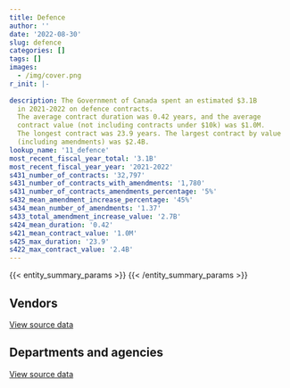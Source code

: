 ```yaml
---
title: Defence
author: ''
date: '2022-08-30'
slug: defence
categories: []
tags: []
images:
  - /img/cover.png
r_init: |-
  
description: The Government of Canada spent an estimated $3.1B
  in 2021-2022 on defence contracts.
  The average contract duration was 0.42 years, and the average
  contract value (not including contracts under $10k) was $1.0M.
  The longest contract was 23.9 years. The largest contract by value
  (including amendments) was $2.4B.
lookup_name: '11_defence'
most_recent_fiscal_year_total: '3.1B'
most_recent_fiscal_year_year: '2021-2022'
s431_number_of_contracts: '32,797'
s431_number_of_contracts_with_amendments: '1,780'
s431_number_of_contracts_amendments_percentage: '5%'
s432_mean_amendment_increase_percentage: '45%'
s434_mean_number_of_amendments: '1.37'
s433_total_amendment_increase_value: '2.7B'
s424_mean_duration: '0.42'
s421_mean_contract_value: '1.0M'
s425_max_duration: '23.9'
s422_max_contract_value: '2.4B'
---
```


<script src="/rmarkdown-libs/htmlwidgets/htmlwidgets.js"></script>
<link href="/rmarkdown-libs/datatables-css/datatables-crosstalk.css" rel="stylesheet" />
<script src="/rmarkdown-libs/datatables-binding/datatables.js"></script>
<script src="/rmarkdown-libs/jquery/jquery-3.6.0.min.js"></script>
<link href="/rmarkdown-libs/dt-core-bootstrap/css/dataTables.bootstrap.min.css" rel="stylesheet" />
<link href="/rmarkdown-libs/dt-core-bootstrap/css/dataTables.bootstrap.extra.css" rel="stylesheet" />
<script src="/rmarkdown-libs/dt-core-bootstrap/js/jquery.dataTables.min.js"></script>
<script src="/rmarkdown-libs/dt-core-bootstrap/js/dataTables.bootstrap.min.js"></script>
<link href="/rmarkdown-libs/crosstalk/css/crosstalk.min.css" rel="stylesheet" />
<script src="/rmarkdown-libs/crosstalk/js/crosstalk.min.js"></script>
<script src="/rmarkdown-libs/htmlwidgets/htmlwidgets.js"></script>
<link href="/rmarkdown-libs/datatables-css/datatables-crosstalk.css" rel="stylesheet" />
<script src="/rmarkdown-libs/datatables-binding/datatables.js"></script>
<script src="/rmarkdown-libs/jquery/jquery-3.6.0.min.js"></script>
<link href="/rmarkdown-libs/dt-core-bootstrap/css/dataTables.bootstrap.min.css" rel="stylesheet" />
<link href="/rmarkdown-libs/dt-core-bootstrap/css/dataTables.bootstrap.extra.css" rel="stylesheet" />
<script src="/rmarkdown-libs/dt-core-bootstrap/js/jquery.dataTables.min.js"></script>
<script src="/rmarkdown-libs/dt-core-bootstrap/js/dataTables.bootstrap.min.js"></script>
<link href="/rmarkdown-libs/crosstalk/css/crosstalk.min.css" rel="stylesheet" />
<script src="/rmarkdown-libs/crosstalk/js/crosstalk.min.js"></script>

{{< entity_summary_params >}}
{{< /entity_summary_params >}}

## Vendors

<div id="htmlwidget-1" style="width:100%;height:auto;" class="datatables html-widget"></div>
<script type="application/json" data-for="htmlwidget-1">{"x":{"style":"bootstrap","filter":"none","vertical":false,"data":[["<a href=\"/vendors/2keys/\">2Keys<\/a>","<a href=\"/vendors/3d_datacomm/\">3D datacomm<\/a>","<a href=\"/vendors/a_santin_mason_contractor/\">A Santin Mason Contractor<\/a>","<a href=\"/vendors/access_2_networks/\">Access 2 Networks<\/a>","<a href=\"/vendors/acklands_grainger/\">Acklands Grainger<\/a>","<a href=\"/vendors/acme_future_security_controls/\">Acme Future Security Controls<\/a>","<a href=\"/vendors/act/\">ACT<\/a>","<a href=\"/vendors/adga_group/\">ADGA Group<\/a>","<a href=\"/vendors/adobe/\">Adobe<\/a>","<a href=\"/vendors/adrm_technology_consulting/\">ADRM Technology Consulting<\/a>","<a href=\"/vendors/advanced_chippewa_technologies/\">Advanced Chippewa Technologies<\/a>","<a href=\"/vendors/aeg_fuels/\">AEG Fuels<\/a>","<a href=\"/vendors/aerex_avionics/\">AEREX Avionics<\/a>","<a href=\"/vendors/aero_feu/\">Aero Feu<\/a>","<a href=\"/vendors/agilent/\">Agilent<\/a>","<a href=\"/vendors/air_inuit/\">Air Inuit<\/a>","<a href=\"/vendors/air_liquide_canada/\">Air Liquide Canada<\/a>","<a href=\"/vendors/air_tindi/\">Air Tindi<\/a>","<a href=\"/vendors/airbus/\">Airbus<\/a>","<a href=\"/vendors/alliant_techsystems_operations/\">Alliant Techsystems Operations<\/a>","<a href=\"/vendors/alpine_helicopters/\">Alpine Helicopters<\/a>","<a href=\"/vendors/altis_human_resources/\">Altis Human Resources<\/a>","<a href=\"/vendors/amazon/\">Amazon<\/a>","<a href=\"/vendors/amer_sports_canada/\">Amer Sports Canada<\/a>","<a href=\"/vendors/amtech_aeronautical/\">Amtech Aeronautical<\/a>","<a href=\"/vendors/amtek_engineering/\">Amtek Engineering<\/a>","<a href=\"/vendors/anixter/\">Anixter<\/a>","<a href=\"/vendors/ansys_canada/\">Ansys Canada<\/a>","<a href=\"/vendors/apex_steel_gas/\">Apex Steel Gas<\/a>","<a href=\"/vendors/apparel_trimmings/\">Apparel Trimmings<\/a>","<a href=\"/vendors/applied_electonics/\">Applied Electonics<\/a>","<a href=\"/vendors/apron_fuel_services/\">Apron Fuel Services<\/a>","<a href=\"/vendors/aqua_lung_canada/\">Aqua Lung Canada<\/a>","<a href=\"/vendors/arcadis_canada/\">Arcadis Canada<\/a>","<a href=\"/vendors/ari_financial_services/\">ARI Financial Services<\/a>","<a href=\"/vendors/asc_germany/\">ASC Germany<\/a>","<a href=\"/vendors/atco/\">ATCO<\/a>","<a href=\"/vendors/atlantic_towing/\">Atlantic Towing<\/a>","<a href=\"/vendors/avi_spl_canada/\">AVI SPL Canada<\/a>","<a href=\"/vendors/avjet_holding/\">AVJET Holding<\/a>","<a href=\"/vendors/babcock_international_group/\">Babcock International Group<\/a>","<a href=\"/vendors/bae_systems/\">BAE Systems<\/a>","<a href=\"/vendors/bdo_canada/\">BDO Canada<\/a>","<a href=\"/vendors/bell_canada/\">Bell Canada<\/a>","<a href=\"/vendors/bell_textron/\">Bell Textron<\/a>","<a href=\"/vendors/black_mcdonald/\">Black McDonald<\/a>","<a href=\"/vendors/blackberry/\">Blackberry<\/a>","<a href=\"/vendors/bluedot/\">BlueDot<\/a>","<a href=\"/vendors/bluedrop_training_simulation/\">Bluedrop Training Simulation<\/a>","<a href=\"/vendors/bluewave_energy/\">Bluewave Energy<\/a>","<a href=\"/vendors/blumetric_environmental/\">Blumetric Environmental<\/a>","<a href=\"/vendors/bmc_software_canada/\">BMC Software Canada<\/a>","<a href=\"/vendors/bmt_fleet_technology/\">BMT Fleet Technology<\/a>","<a href=\"/vendors/bombardier/\">Bombardier<\/a>","<a href=\"/vendors/brandt_tractor/\">Brandt Tractor<\/a>","<a href=\"/vendors/bronswerk_marine/\">Bronswerk Marine<\/a>","<a href=\"/vendors/brs_innovations/\">BRS Innovations<\/a>","<a href=\"/vendors/bureau_veritas/\">Bureau Veritas<\/a>","<a href=\"/vendors/c_core/\">C Core<\/a>","<a href=\"/vendors/cadex/\">Cadex<\/a>","<a href=\"/vendors/cae/\">CAE<\/a>","<a href=\"/vendors/calian/\">Calian<\/a>","<a href=\"/vendors/canada_post/\">Canada Post<\/a>","<a href=\"/vendors/canadian_corps_of_commissionaires/\">Canadian Corps of Commissionaires<\/a>","<a href=\"/vendors/canadian_helicopters/\">Canadian Helicopters<\/a>","<a href=\"/vendors/canadian_maritime_engineering/\">Canadian Maritime Engineering<\/a>","<a href=\"/vendors/canadian_north/\">Canadian North<\/a>","<a href=\"/vendors/canadian_standards_association/\">Canadian Standards Association<\/a>","<a href=\"/vendors/canadyne_technologies/\">Canadyne Technologies<\/a>","<a href=\"/vendors/canon/\">Canon<\/a>","<a href=\"/vendors/cansel_survey_equipment/\">Cansel Survey Equipment<\/a>","<a href=\"/vendors/carahsoft_technology/\">Carahsoft Technology<\/a>","<a href=\"/vendors/carleton_life_support_systems/\">Carleton Life Support Systems<\/a>","<a href=\"/vendors/cascade_aerospace/\">Cascade Aerospace<\/a>","<a href=\"/vendors/casp_aerospace/\">CASP Aerospace<\/a>","<a href=\"/vendors/cbci_telecom/\">CBCI Telecom<\/a>","<a href=\"/vendors/cdw_canada/\">CDW Canada<\/a>","<a href=\"/vendors/channel_management_international/\">Channel Management International<\/a>","<a href=\"/vendors/chantier_davie_canada/\">Chantier Davie Canada<\/a>","<a href=\"/vendors/cistel_technology/\">Cistel Technology<\/a>","<a href=\"/vendors/citrix/\">Citrix<\/a>","<a href=\"/vendors/clariant_canada/\">Clariant Canada<\/a>","<a href=\"/vendors/click_networks/\">Click Networks<\/a>","<a href=\"/vendors/closereach/\">CloseReach<\/a>","<a href=\"/vendors/cofomo/\">Cofomo<\/a>","<a href=\"/vendors/colt_canada/\">Colt Canada<\/a>","<a href=\"/vendors/combat_networks/\">Combat Networks<\/a>","<a href=\"/vendors/commvault_systems/\">Commvault Systems<\/a>","<a href=\"/vendors/compucom_canada/\">Compucom Canada<\/a>","<a href=\"/vendors/compugen/\">Compugen<\/a>","<a href=\"/vendors/concept_controls/\">Concept Controls<\/a>","<a href=\"/vendors/conexsys/\">CONEXSYS<\/a>","<a href=\"/vendors/connex_telecommunications/\">Connex Telecommunications<\/a>","<a href=\"/vendors/conoscenti_technologies/\">Conoscenti Technologies<\/a>","<a href=\"/vendors/contract_community/\">Contract Community<\/a>","<a href=\"/vendors/coradix_technology_consulting/\">Coradix Technology Consulting<\/a>","<a href=\"/vendors/cryptomill_technologies/\">CryptoMill Technologies<\/a>","<a href=\"/vendors/csdc_systems/\">CSDC Systems<\/a>","<a href=\"/vendors/ctoms/\">CTOMS<\/a>","<a href=\"/vendors/cubic_defense_applications/\">Cubic Defense Applications<\/a>","<a href=\"/vendors/cullen_diesel_power/\">Cullen Diesel Power<\/a>","<a href=\"/vendors/cummins_canada/\">Cummins Canada<\/a>","<a href=\"/vendors/daimler/\">Daimler<\/a>","<a href=\"/vendors/dalian_enterprises/\">Dalian Enterprises<\/a>","<a href=\"/vendors/dasco_equipment/\">DASCO Equipment<\/a>","<a href=\"/vendors/davtair_industries/\">Davtair Industries<\/a>","<a href=\"/vendors/dbc_marine_safety_systems/\">DBC Marine Safety Systems<\/a>","<a href=\"/vendors/decisive_group/\">Decisive Group<\/a>","<a href=\"/vendors/defence_construction_canada/\">Defence Construction Canada<\/a>","<a href=\"/vendors/defense_information_systems_agency/\">Defense Information Systems Agency<\/a>","<a href=\"/vendors/delco_automation/\">Delco Automation<\/a>","<a href=\"/vendors/dell_computer/\">Dell Computer<\/a>","<a href=\"/vendors/deloitte_and_touche/\">Deloitte and Touche<\/a>","<a href=\"/vendors/dew_engineering/\">DEW Engineering<\/a>","<a href=\"/vendors/dls_technology/\">DLS Technology<\/a>","<a href=\"/vendors/dnr_consulting_group/\">DNR Consulting Group<\/a>","<a href=\"/vendors/don_saywell_developments/\">Don Saywell Developments<\/a>","<a href=\"/vendors/donna_cona/\">Donna Cona<\/a>","<a href=\"/vendors/draeger/\">Draeger<\/a>","<a href=\"/vendors/dwp_solutions/\">DWP Solutions<\/a>","<a href=\"/vendors/dynabook_canada/\">Dynabook Canada<\/a>","<a href=\"/vendors/ebsco_canada/\">EBSCO Canada<\/a>","<a href=\"/vendors/eclipsys_solutions/\">Eclipsys Solutions<\/a>","<a href=\"/vendors/elbit_systems/\">Elbit Systems<\/a>","<a href=\"/vendors/emcon_services/\">Emcon Services<\/a>","<a href=\"/vendors/empowered_networks/\">Empowered Networks<\/a>","<a href=\"/vendors/ems_technologies/\">EMS Technologies<\/a>","<a href=\"/vendors/emtec/\">Emtec<\/a>","<a href=\"/vendors/englobe/\">Englobe<\/a>","<a href=\"/vendors/entrust/\">Entrust<\/a>","<a href=\"/vendors/ernst_young/\">Ernst Young<\/a>","<a href=\"/vendors/esri/\">ESRI<\/a>","<a href=\"/vendors/excel_human_resources/\">Excel Human Resources<\/a>","<a href=\"/vendors/exxonmobil/\">ExxonMobil<\/a>","<a href=\"/vendors/f_m_installations/\">F M Installations<\/a>","<a href=\"/vendors/farmer_construction/\">Farmer Construction<\/a>","<a href=\"/vendors/fca_canada/\">FCA Canada<\/a>","<a href=\"/vendors/federal_fleet_services/\">Federal Fleet Services<\/a>","<a href=\"/vendors/felix_technology/\">Felix Technology<\/a>","<a href=\"/vendors/ffg/\">FFG<\/a>","<a href=\"/vendors/finning_international/\">Finning International<\/a>","<a href=\"/vendors/flight_fuels/\">Flight Fuels<\/a>","<a href=\"/vendors/flightsafety_canada/\">FlightSafety Canada<\/a>","<a href=\"/vendors/fn_herstal/\">FN Herstal<\/a>","<a href=\"/vendors/ford_motor_company/\">Ford Motor Company<\/a>","<a href=\"/vendors/forrester_research/\">Forrester Research<\/a>","<a href=\"/vendors/fort_garry_fire_truck/\">Fort Garry Fire Truck<\/a>","<a href=\"/vendors/francis_canada_truck_centre/\">Francis Canada Truck Centre<\/a>","<a href=\"/vendors/frequentis_canada/\">Frequentis Canada<\/a>","<a href=\"/vendors/gab_induspac/\">GAB Induspac<\/a>","<a href=\"/vendors/gap_wireless/\">Gap Wireless<\/a>","<a href=\"/vendors/gartner/\">Gartner<\/a>","<a href=\"/vendors/gemtec/\">Gemtec<\/a>","<a href=\"/vendors/general_dynamics/\">General Dynamics<\/a>","<a href=\"/vendors/general_electric_canada/\">General Electric Canada<\/a>","<a href=\"/vendors/general_motors/\">General Motors<\/a>","<a href=\"/vendors/genesis_integration/\">Genesis Integration<\/a>","<a href=\"/vendors/gentex_international/\">Gentex International<\/a>","<a href=\"/vendors/geospectrum_technologies/\">GeoSpectrum Technologies<\/a>","<a href=\"/vendors/global_knowledge/\">Global Knowledge<\/a>","<a href=\"/vendors/global_upholstery/\">Global Upholstery<\/a>","<a href=\"/vendors/grand_toy/\">Grand Toy<\/a>","<a href=\"/vendors/griffin_engineered_systems/\">Griffin Engineered Systems<\/a>","<a href=\"/vendors/groupe_energie_bdl/\">Groupe Energie BDL<\/a>","<a href=\"/vendors/gunter_langkopf_maschinenbau/\">Gunter Langkopf Maschinenbau<\/a>","<a href=\"/vendors/h_h_construction/\">H H Construction<\/a>","<a href=\"/vendors/harnois_energies/\">Harnois Energies<\/a>","<a href=\"/vendors/harris_transport/\">Harris Transport<\/a>","<a href=\"/vendors/hawboldt_industries/\">Hawboldt Industries<\/a>","<a href=\"/vendors/hemmera_envirochem/\">Hemmera Envirochem<\/a>","<a href=\"/vendors/hercules_slr/\">Hercules SLR<\/a>","<a href=\"/vendors/hewlett_packard/\">Hewlett Packard<\/a>","<a href=\"/vendors/highlands_fuel_delivery/\">Highlands Fuel Delivery<\/a>","<a href=\"/vendors/hitachi_data_systems/\">Hitachi Data Systems<\/a>","<a href=\"/vendors/hitrac/\">Hitrac<\/a>","<a href=\"/vendors/honeywell/\">Honeywell<\/a>","<a href=\"/vendors/horizant/\">Horizant<\/a>","<a href=\"/vendors/hoskin_scientific/\">Hoskin Scientific<\/a>","<a href=\"/vendors/human_logistics/\">Human Logistics<\/a>","<a href=\"/vendors/humansystems/\">HumanSystems<\/a>","<a href=\"/vendors/hypertec/\">Hypertec<\/a>","<a href=\"/vendors/i4c_information_technology/\">I4C Information Technology<\/a>","<a href=\"/vendors/ibiska_telecom/\">Ibiska Telecom<\/a>","<a href=\"/vendors/ibm_canada/\">IBM Canada<\/a>","<a href=\"/vendors/iceberg_networks/\">Iceberg Networks<\/a>","<a href=\"/vendors/ids_systems_consultants/\">IDS Systems Consultants<\/a>","<a href=\"/vendors/ifathom/\">iFathom<\/a>","<a href=\"/vendors/imp_group/\">IMP Group<\/a>","<a href=\"/vendors/imperial_oil/\">Imperial Oil<\/a>","<a href=\"/vendors/indal_technologies/\">Indal Technologies<\/a>","<a href=\"/vendors/industries_ocean/\">Industries Ocean<\/a>","<a href=\"/vendors/info_tech_research_group/\">Info Tech Research Group<\/a>","<a href=\"/vendors/insa/\">Insa<\/a>","<a href=\"/vendors/integra_networks/\">Integra Networks<\/a>","<a href=\"/vendors/integrated_distribution_systems/\">Integrated Distribution Systems<\/a>","<a href=\"/vendors/inter_outaouais/\">Inter Outaouais<\/a>","<a href=\"/vendors/interactive_audio_visual/\">Interactive Audio Visual<\/a>","<a href=\"/vendors/intergraph_canada/\">Intergraph Canada<\/a>","<a href=\"/vendors/international_custom_products_icp/\">International Custom Products ICP<\/a>","<a href=\"/vendors/international_safety_research/\">International Safety Research<\/a>","<a href=\"/vendors/ipss/\">IPSS<\/a>","<a href=\"/vendors/iron_mountain/\">Iron Mountain<\/a>","<a href=\"/vendors/irving_oil/\">Irving Oil<\/a>","<a href=\"/vendors/irving_shipbuilding/\">Irving Shipbuilding<\/a>","<a href=\"/vendors/it_net_consultants/\">IT NET Consultants<\/a>","<a href=\"/vendors/itex/\">ITEX<\/a>","<a href=\"/vendors/j_j_trailers_manufacturers_and_sales/\">J J Trailers Manufacturers and Sales<\/a>","<a href=\"/vendors/jankel_tactical_systems/\">Jankel Tactical Systems<\/a>","<a href=\"/vendors/jastram_engineering/\">Jastram Engineering<\/a>","<a href=\"/vendors/jht_defense/\">JHT Defense<\/a>","<a href=\"/vendors/john_wiley_sons/\">John Wiley Sons<\/a>","<a href=\"/vendors/johnson_controls_canada/\">Johnson Controls Canada<\/a>","<a href=\"/vendors/joseph_elie/\">Joseph Elie<\/a>","<a href=\"/vendors/jowa_fahrzeugteile_vertriebs/\">Jowa Fahrzeugteile Vertriebs<\/a>","<a href=\"/vendors/kaycom/\">Kaycom<\/a>","<a href=\"/vendors/kenn_borek_air/\">Kenn Borek Air<\/a>","<a href=\"/vendors/keysight_technologies_canada/\">Keysight Technologies Canada<\/a>","<a href=\"/vendors/keystone_supplies_international/\">Keystone Supplies International<\/a>","<a href=\"/vendors/kf_aerospace/\">KF Aerospace<\/a>","<a href=\"/vendors/kia_canada/\">Kia Canada<\/a>","<a href=\"/vendors/kms_industries/\">KMS Industries<\/a>","<a href=\"/vendors/konica_minolta_business_solutions/\">Konica Minolta Business Solutions<\/a>","<a href=\"/vendors/krauss_maffei_wegmann/\">Krauss Maffei Wegmann<\/a>","<a href=\"/vendors/kubota_canada/\">Kubota Canada<\/a>","<a href=\"/vendors/l3harris/\">L3Harris<\/a>","<a href=\"/vendors/larry_penner_enterprises/\">Larry Penner Enterprises<\/a>","<a href=\"/vendors/laurentian_technologies/\">Laurentian Technologies<\/a>","<a href=\"/vendors/leeway_yachts/\">Leeway Yachts<\/a>","<a href=\"/vendors/leonardo/\">Leonardo<\/a>","<a href=\"/vendors/les_huiles_desroches/\">Les Huiles Desroches<\/a>","<a href=\"/vendors/levitt_safety/\">Levitt Safety<\/a>","<a href=\"/vendors/lexisnexis_canada/\">LexisNexis Canada<\/a>","<a href=\"/vendors/liebherr_canada/\">Liebherr Canada<\/a>","<a href=\"/vendors/liftking_manufacturing/\">LiftKing Manufacturing<\/a>","<a href=\"/vendors/lloyd_s_register_canada/\">Lloyd’s Register Canada<\/a>","<a href=\"/vendors/location_de_motoneiges_haute_matawinie/\">Location De Motoneiges Haute Matawinie<\/a>","<a href=\"/vendors/lockheed_martin/\">Lockheed Martin<\/a>","<a href=\"/vendors/lynley_contracting_services/\">Lynley Contracting Services<\/a>","<a href=\"/vendors/m_d_charlton/\">M D Charlton<\/a>","<a href=\"/vendors/macdonald_dettwiler_and_associates/\">Macdonald Dettwiler and Associates<\/a>","<a href=\"/vendors/macewen_petroleum/\">MacEwen Petroleum<\/a>","<a href=\"/vendors/mack_trucks/\">Mack Trucks<\/a>","<a href=\"/vendors/mackinnon_and_olding/\">MacKinnon and Olding<\/a>","<a href=\"/vendors/magellan_aerospace/\">Magellan Aerospace<\/a>","<a href=\"/vendors/man_energy_solutions_canada/\">MAN Energy Solutions Canada<\/a>","<a href=\"/vendors/manitex_liftking/\">Manitex LiftKing<\/a>","<a href=\"/vendors/manitoba_hydro/\">Manitoba Hydro<\/a>","<a href=\"/vendors/manpower_services_canada/\">Manpower Services Canada<\/a>","<a href=\"/vendors/maplesoft_consulting/\">Maplesoft Consulting<\/a>","<a href=\"/vendors/marine_recycling/\">Marine Recycling<\/a>","<a href=\"/vendors/maritime_fence/\">Maritime Fence<\/a>","<a href=\"/vendors/maritime_fuels/\">Maritime Fuels<\/a>","<a href=\"/vendors/martec/\">Martec<\/a>","<a href=\"/vendors/maverin/\">Maverin<\/a>","<a href=\"/vendors/maxsys_staffing_and_consulting/\">Maxsys Staffing and Consulting<\/a>","<a href=\"/vendors/mdos_consulting/\">MDOS Consulting<\/a>","<a href=\"/vendors/med_eng_holdings/\">Med Eng Holdings<\/a>","<a href=\"/vendors/mega_tech/\">Mega Tech<\/a>","<a href=\"/vendors/meggitt/\">Meggitt<\/a>","<a href=\"/vendors/mercedes_benz_canada/\">Mercedes Benz Canada<\/a>","<a href=\"/vendors/mercury_marine/\">Mercury Marine<\/a>","<a href=\"/vendors/metalcraft_marine/\">Metalcraft Marine<\/a>","<a href=\"/vendors/michael_wager_consulting/\">Michael Wager Consulting<\/a>","<a href=\"/vendors/michelin/\">Michelin<\/a>","<a href=\"/vendors/microsoft_canada/\">Microsoft Canada<\/a>","<a href=\"/vendors/millbrook_tactical/\">Millbrook Tactical<\/a>","<a href=\"/vendors/mindwire_systems/\">Mindwire Systems<\/a>","<a href=\"/vendors/mishkumi_technologies/\">Mishkumi Technologies<\/a>","<a href=\"/vendors/mitsubishi_motor_sales/\">Mitsubishi Motor Sales<\/a>","<a href=\"/vendors/mls_overseas/\">MLS Overseas<\/a>","<a href=\"/vendors/mobile_valve/\">Mobile Valve<\/a>","<a href=\"/vendors/mobility_lab/\">Mobility Lab<\/a>","<a href=\"/vendors/modis_canada/\">Modis Canada<\/a>","<a href=\"/vendors/momentum_solutions/\">Momentum Solutions<\/a>","<a href=\"/vendors/morgan_advanced_materials_composites_and_defence_systems/\">Morgan Advanced Materials Composites and Defence Systems<\/a>","<a href=\"/vendors/morpho_canada/\">Morpho Canada<\/a>","<a href=\"/vendors/motor_coach_industries/\">Motor Coach Industries<\/a>","<a href=\"/vendors/motorola_solutions_canada/\">Motorola Solutions Canada<\/a>","<a href=\"/vendors/mts_allstream/\">MTS Allstream<\/a>","<a href=\"/vendors/mustang_survival/\">Mustang Survival<\/a>","<a href=\"/vendors/mwco/\">MWCO<\/a>","<a href=\"/vendors/nato_seasparrow_surface_missile_system_project/\">Nato Seasparrow Surface Missile System Project<\/a>","<a href=\"/vendors/nattiq/\">NATTIQ<\/a>","<a href=\"/vendors/navamar/\">Navamar<\/a>","<a href=\"/vendors/newfound_recruiting/\">Newfound Recruiting<\/a>","<a href=\"/vendors/nisha_techonologies/\">Nisha Techonologies<\/a>","<a href=\"/vendors/nissan_canada/\">Nissan Canada<\/a>","<a href=\"/vendors/nitam_solutions/\">Nitam Solutions<\/a>","<a href=\"/vendors/nokia_canada/\">Nokia Canada<\/a>","<a href=\"/vendors/nolinor_aviation/\">Nolinor Aviation<\/a>","<a href=\"/vendors/north_atlantic_petroleum/\">North Atlantic Petroleum<\/a>","<a href=\"/vendors/north_cariboo_air/\">North Cariboo Air<\/a>","<a href=\"/vendors/northern_micro/\">Northern Micro<\/a>","<a href=\"/vendors/northrop_grumman/\">Northrop Grumman<\/a>","<a href=\"/vendors/nortrax_canada/\">Nortrax Canada<\/a>","<a href=\"/vendors/nova_networks/\">Nova Networks<\/a>","<a href=\"/vendors/onix_networking_canada/\">Onix Networking Canada<\/a>","<a href=\"/vendors/onx_enterprise_solutions/\">OnX Enterprise Solutions<\/a>","<a href=\"/vendors/openframe_technologies/\">OpenFrame Technologies<\/a>","<a href=\"/vendors/opentext/\">OpenText<\/a>","<a href=\"/vendors/oproma/\">Oproma<\/a>","<a href=\"/vendors/optiv_canada_federal/\">Optiv Canada Federal<\/a>","<a href=\"/vendors/oracle_canada/\">Oracle Canada<\/a>","<a href=\"/vendors/orangutech/\">Orangutech<\/a>","<a href=\"/vendors/otis_elevator/\">Otis Elevator<\/a>","<a href=\"/vendors/pacific_safety_products/\">Pacific Safety Products<\/a>","<a href=\"/vendors/pal_aerospace/\">PAL Aerospace<\/a>","<a href=\"/vendors/paladin_group/\">Paladin Group<\/a>","<a href=\"/vendors/panasonic/\">Panasonic<\/a>","<a href=\"/vendors/parkland_refining/\">Parkland Refining<\/a>","<a href=\"/vendors/patlon_aircraft_industries/\">Patlon Aircraft Industries<\/a>","<a href=\"/vendors/pattison_sign_group/\">Pattison Sign Group<\/a>","<a href=\"/vendors/pennant_canada/\">Pennant Canada<\/a>","<a href=\"/vendors/pennecon/\">Pennecon<\/a>","<a href=\"/vendors/pepco/\">Pepco<\/a>","<a href=\"/vendors/persistent_systems/\">Persistent Systems<\/a>","<a href=\"/vendors/petro_air_services/\">Petro Air Services<\/a>","<a href=\"/vendors/petrovalue_products/\">PetroValue Products<\/a>","<a href=\"/vendors/phaselock_systems_international/\">Phaselock Systems International<\/a>","<a href=\"/vendors/pitney_bowes/\">Pitney Bowes<\/a>","<a href=\"/vendors/podolinsky_equipment/\">Podolinsky Equipment<\/a>","<a href=\"/vendors/polaris_industries/\">Polaris Industries<\/a>","<a href=\"/vendors/pricewaterhouse_coopers/\">Pricewaterhouse Coopers<\/a>","<a href=\"/vendors/primex_project_management/\">PRIMEX Project Management<\/a>","<a href=\"/vendors/printers_plus/\">Printers Plus<\/a>","<a href=\"/vendors/procom_consultants/\">Procom Consultants<\/a>","<a href=\"/vendors/promaxis/\">Promaxis<\/a>","<a href=\"/vendors/purelogic/\">PureLogic<\/a>","<a href=\"/vendors/purespirit_solutions/\">PureSpirIT Solutions<\/a>","<a href=\"/vendors/qinetiq/\">QinetiQ<\/a>","<a href=\"/vendors/quantum_management_services/\">Quantum Management Services<\/a>","<a href=\"/vendors/r_j_macisaac_construction/\">R J MacIsaac Construction<\/a>","<a href=\"/vendors/rampart_international/\">Rampart International<\/a>","<a href=\"/vendors/raytheon/\">Raytheon<\/a>","<a href=\"/vendors/renk/\">Renk<\/a>","<a href=\"/vendors/rhea/\">RHEA<\/a>","<a href=\"/vendors/rheinmetall/\">Rheinmetall<\/a>","<a href=\"/vendors/ricoh/\">Ricoh<\/a>","<a href=\"/vendors/rockwell_collins_canada/\">Rockwell Collins Canada<\/a>","<a href=\"/vendors/rogers/\">Rogers<\/a>","<a href=\"/vendors/rohde_schwarz_canada/\">Rohde Schwarz Canada<\/a>","<a href=\"/vendors/rosborough_boats/\">Rosborough Boats<\/a>","<a href=\"/vendors/rush_truck_centres_of_canada/\">Rush Truck Centres of Canada<\/a>","<a href=\"/vendors/russel_metals/\">Russel Metals<\/a>","<a href=\"/vendors/saab/\">Saab<\/a>","<a href=\"/vendors/saba_software/\">Saba Software<\/a>","<a href=\"/vendors/sap/\">SAP<\/a>","<a href=\"/vendors/sas_institute/\">SAS Institute<\/a>","<a href=\"/vendors/sca_shipping_consultants_associated/\">SCA Shipping Consultants Associated<\/a>","<a href=\"/vendors/scalar_decisions/\">Scalar Decisions<\/a>","<a href=\"/vendors/sdl_international_canada/\">SDL International Canada<\/a>","<a href=\"/vendors/seaspan_victoria_shipyards/\">Seaspan Victoria Shipyards<\/a>","<a href=\"/vendors/sharp_electronics/\">Sharp Electronics<\/a>","<a href=\"/vendors/shaw_cable/\">Shaw Cable<\/a>","<a href=\"/vendors/shell_canada_products/\">Shell Canada Products<\/a>","<a href=\"/vendors/shi_canada/\">SHI Canada<\/a>","<a href=\"/vendors/si_systems/\">SI Systems<\/a>","<a href=\"/vendors/sierra_systems_group/\">Sierra Systems Group<\/a>","<a href=\"/vendors/sikorsky_aircraft/\">Sikorsky Aircraft<\/a>","<a href=\"/vendors/simex_defence/\">Simex Defence<\/a>","<a href=\"/vendors/simplex_grinnell/\">Simplex Grinnell<\/a>","<a href=\"/vendors/softchoice/\">Softchoice<\/a>","<a href=\"/vendors/softsim_technologies/\">Softsim Technologies<\/a>","<a href=\"/vendors/solotech/\">Solotech<\/a>","<a href=\"/vendors/sonobuoy_tech_systems/\">Sonobuoy Tech Systems<\/a>","<a href=\"/vendors/soucy_international/\">Soucy International<\/a>","<a href=\"/vendors/st_joseph_print_group/\">St Joseph Print Group<\/a>","<a href=\"/vendors/st_ops_tactical_training_canada/\">St Ops Tactical Training Canada<\/a>","<a href=\"/vendors/stantec/\">Stantec<\/a>","<a href=\"/vendors/sterling_fuels/\">Sterling Fuels<\/a>","<a href=\"/vendors/stoneworks_technologies/\">Stoneworks Technologies<\/a>","<a href=\"/vendors/stryker_canada/\">Stryker Canada<\/a>","<a href=\"/vendors/subaru_canada/\">Subaru Canada<\/a>","<a href=\"/vendors/summit_canada_distributors/\">Summit Canada Distributors<\/a>","<a href=\"/vendors/suncor_energy/\">Suncor Energy<\/a>","<a href=\"/vendors/super_channel_international/\">Super Channel International<\/a>","<a href=\"/vendors/synersolutions_technologies/\">SynerSolutions Technologies<\/a>","<a href=\"/vendors/tacs/\">TACS<\/a>","<a href=\"/vendors/tai/\">TAI<\/a>","<a href=\"/vendors/tankatek/\">Tankatek<\/a>","<a href=\"/vendors/team_certas/\">Team Certas<\/a>","<a href=\"/vendors/techno_feu/\">Techno Feu<\/a>","<a href=\"/vendors/teknion/\">Teknion<\/a>","<a href=\"/vendors/teksystems_canada/\">Teksystems Canada<\/a>","<a href=\"/vendors/telecom_computer_services/\">Telecom Computer Services<\/a>","<a href=\"/vendors/teledyne/\">Teledyne<\/a>","<a href=\"/vendors/telephonics/\">Telephonics<\/a>","<a href=\"/vendors/telesat/\">Telesat<\/a>","<a href=\"/vendors/telus_canada/\">Telus Canada<\/a>","<a href=\"/vendors/tenaquip/\">Tenaquip<\/a>","<a href=\"/vendors/teramach_technologies/\">Teramach Technologies<\/a>","<a href=\"/vendors/testforce_systems/\">Testforce Systems<\/a>","<a href=\"/vendors/thales/\">Thales<\/a>","<a href=\"/vendors/the_boeing_company/\">The Boeing Company<\/a>","<a href=\"/vendors/the_halifax_computer_consulting_group/\">The Halifax Computer Consulting Group<\/a>","<a href=\"/vendors/the_it_broker/\">The IT Broker<\/a>","<a href=\"/vendors/the_mathworks/\">The Mathworks<\/a>","<a href=\"/vendors/thermo_fisher_scientific/\">Thermo Fisher Scientific<\/a>","<a href=\"/vendors/thomas_schmidt/\">Thomas Schmidt<\/a>","<a href=\"/vendors/thyssenkrupp_elevator/\">Thyssenkrupp Elevator<\/a>","<a href=\"/vendors/titan_aex/\">Titan AEX<\/a>","<a href=\"/vendors/top_aces/\">Top Aces<\/a>","<a href=\"/vendors/toromont/\">Toromont<\/a>","<a href=\"/vendors/toronto_industries/\">Toronto Industries<\/a>","<a href=\"/vendors/toshiba_canada/\">Toshiba Canada<\/a>","<a href=\"/vendors/toyota/\">Toyota<\/a>","<a href=\"/vendors/tpg_technology_consultants/\">Tpg Technology Consultants<\/a>","<a href=\"/vendors/transpolar_technology/\">Transpolar Technology<\/a>","<a href=\"/vendors/transwest_air/\">Transwest Air<\/a>","<a href=\"/vendors/trm_technologies/\">TRM Technologies<\/a>","<a href=\"/vendors/tulmar_safety_systems/\">Tulmar Safety Systems<\/a>","<a href=\"/vendors/tundra_technical_solutions/\">Tundra Technical Solutions<\/a>","<a href=\"/vendors/turtle_island_staffing/\">Turtle Island Staffing<\/a>","<a href=\"/vendors/tyco_integrated_fire_security/\">Tyco Integrated Fire Security<\/a>","<a href=\"/vendors/tyr_tactical/\">TYR Tactical<\/a>","<a href=\"/vendors/ultra_electronics/\">Ultra Electronics<\/a>","<a href=\"/vendors/unisource/\">Unisource<\/a>","<a href=\"/vendors/unisys_canada/\">Unisys Canada<\/a>","<a href=\"/vendors/united_rentals_of_canada/\">United Rentals of Canada<\/a>","<a href=\"/vendors/united_states_department_of_the_air_force/\">United States Department of the Air Force<\/a>","<a href=\"/vendors/united_states_department_of_the_army/\">United States Department of the Army<\/a>","<a href=\"/vendors/united_states_department_of_the_navy/\">United States Department of the Navy<\/a>","<a href=\"/vendors/universal_helicopters/\">Universal Helicopters<\/a>","<a href=\"/vendors/universal_weather_and_aviation/\">Universal Weather and Aviation<\/a>","<a href=\"/vendors/university_of_new_brunswick/\">University of New Brunswick<\/a>","<a href=\"/vendors/university_of_saskatchewan/\">University of Saskatchewan<\/a>","<a href=\"/vendors/uqsuq/\">Uqsuq<\/a>","<a href=\"/vendors/uvair/\">Uvair<\/a>","<a href=\"/vendors/valcom_consulting/\">Valcom Consulting<\/a>","<a href=\"/vendors/van_kappel_international/\">Van Kappel International<\/a>","<a href=\"/vendors/vancouver_shipyards/\">Vancouver Shipyards<\/a>","<a href=\"/vendors/veritaaq_technology_house/\">Veritaaq Technology House<\/a>","<a href=\"/vendors/visiontec/\">Visiontec<\/a>","<a href=\"/vendors/vmware/\">VMware<\/a>","<a href=\"/vendors/wajax/\">Wajax<\/a>","<a href=\"/vendors/wartsila/\">Wartsila<\/a>","<a href=\"/vendors/weatherhaven_canada/\">Weatherhaven Canada<\/a>","<a href=\"/vendors/webster_electric/\">Webster Electric<\/a>","<a href=\"/vendors/wesco_distribution_canada/\">WESCO Distribution Canada<\/a>","<a href=\"/vendors/westbury_national_show_systems/\">Westbury National Show Systems<\/a>","<a href=\"/vendors/westjet/\">Westjet<\/a>","<a href=\"/vendors/wills_transfer/\">Wills Transfer<\/a>","<a href=\"/vendors/wolters_kluwer/\">Wolters Kluwer<\/a>","<a href=\"/vendors/woodward_s_oil/\">Woodward’s Oil<\/a>","<a href=\"/vendors/world_fuel_services/\">World Fuel Services<\/a>","<a href=\"/vendors/wsp/\">WSP<\/a>","<a href=\"/vendors/xerox/\">Xerox<\/a>","<a href=\"/vendors/yamaha_motors_canada/\">Yamaha Motors Canada<\/a>","<a href=\"/vendors/zayo_canada/\">Zayo Canada<\/a>","<a href=\"/vendors/zodiac_hurricane_technologies/\">Zodiac Hurricane Technologies<\/a>","<a href=\"/vendors/zycom/\">Zycom<\/a>"],[381956.22,105176.62,null,206610.08,376139.25,9951.93,1116033.67,4243938.51,25080.9,null,1286348.96,190035.1,2958300.76,6136401.2,28835.83,181418.22,11486.9,null,1205280,4696391.41,4128.5,86390.72,null,46610.24,294865.57,51151.67,637277.25,290746.06,322004.77,27130.03,1515414.88,9769600.46,3238789.8,null,185903.82,2694.31,null,15300.55,902991.69,5861396.62,13898366.59,3551197.91,null,5916379.69,69476871.66,1067911.15,32205.69,null,16377.85,1758019.08,null,54199.87,1407729.83,4837815.04,132210,978707.29,null,null,457397.29,70290.32,94149325.28,2837371.42,33697.73,null,35325.81,765532.49,425789.78,36504.53,67657.85,67893.32,519546.37,65810.77,39911.25,87658963.11,1874164.23,497302.62,2566042.34,443895.64,null,null,null,null,null,319894.9,null,21359872.84,40632.5,52288.78,597093.91,59851.22,null,35872.05,null,190063.34,66898.06,3563144,null,17768.92,3385.29,76436.62,null,787056.46,8389873.36,74526.75,null,518238.03,778577.47,25060198.14,null,1273176.04,27418.42,3179736,21961.49,3381080.45,null,152170.96,null,249178.08,238686.14,2022278.33,null,42078.6,3097127.16,5731982.86,4633582.19,167762.36,246715.57,17615.38,33044.67,174142.87,null,4310251.26,null,4948590.75,null,10000,4766987.37,132364656.53,1145367.06,7800373.7,4466.33,null,0,1970026.74,10245432.92,null,4428246.04,3977705.68,313890.22,163026.5,317562.34,946791.42,0,515788139.93,784792.97,5988579.18,845539.5,1517087.88,69322.87,null,null,30286.31,807188.5,null,3692004.82,null,null,5043696.38,null,33154.35,79069.42,266105.82,null,null,690519.16,2582703.98,null,87023.72,2405873.56,698062.5,8822858.49,125665.08,2038107.69,45104481.99,null,678067.4,null,87032,3022680.97,null,null,null,249556.6,1143873.32,null,4394427.37,141591.47,265987.65,null,1740912.6,1663979.88,47201.36,26742862.57,93349142.97,1022078.38,10917008.72,763420.09,null,892428.18,1456381.02,null,32842.09,441116.96,2551131.05,758587.73,null,716344.3,null,774924.72,null,141220.36,23164.15,4958703.94,245355.64,71704568.02,1136396,4702138.11,null,2865332.61,2494478.81,1054675.37,12072.92,3286209.99,1005743.52,null,null,226578502.01,12773.18,2669387.79,9961130.95,2792858,152961679.87,2826413.73,877824.86,null,1223426.04,null,null,88177.64,4317658.34,null,134131.93,252806.61,null,257347.71,null,153311.78,23777.57,1841518.97,5306952.14,849079.75,2275022.1,1878264.69,589556.76,6633143.34,210958.74,259869.48,1565801.03,1610279.34,909965.41,302637.46,1720952.63,6975300.86,32352758.02,1348416.73,876562.63,null,15009980.23,25209.1,1558428.26,1716049.67,10127103.48,null,null,105354.8,27805726.26,280743.23,null,420292.27,364595.71,589561.1,null,11480555.32,136573.63,447154.29,486341.71,22544.63,1702421.71,null,276749.75,null,31552.36,9352806.15,34928.56,null,null,165516.76,149542.07,42107.76,34779542.29,563556.83,18396.77,null,452752.66,2537384.34,2428702.38,1514299.53,null,118027.79,null,1063.53,760273.66,4483543.26,2266799.2,664231.28,101188,482273.79,2742369.03,4662036.16,11243.64,6647.38,1055595.13,61189.48,620782.31,2343891.59,10840.59,50245557.98,337328.91,null,null,1698425.97,496575.06,null,null,20813186.01,1184.92,7183884.45,41407.45,21922317.71,1162954.55,null,55709548.2,5859.55,84420,81991170.52,84629.66,4461839.15,1732514.33,109630719.89,10145702.07,null,824517.34,null,545979.36,2571023.34,22091021.05,18807.15,523525.45,65048.49,9445216.34,8813365.43,23722.65,784546.44,160980.02,5315977.36,null,49042,11801440.48,3673646.51,null,null,1131536.88,24215.6,null,3631100.33,39735.58,1276322.37,2181740.82,573728.59,122103.37,2654138.79,842112.4,119300812.29,11815955.19,3936450.45,286740.03,700385.79,12226.86,null,55742.74,6624074.67,116143255.63,6764776.41,3779247.88,3975001.62,3984962.84,3865276.19,10524.04,1989723.47,1388812.06,1448179.54,322633.52,29620.13,358500.61,309.03,373396.8,4177717.73,322239.25,135778.75,13358001.69,3001358.47,33588454.82,38870,7050797.04,497542.93,null,2604578.28,7925530.76,2006604.99,null,172177777.85,742116.36,null,12143550.83,6965082.64,3884585.99,3014423.08,null,393217.31,1579044.19,null,null,50000,1730794.17,45153685.9,20270.82,208178.58,null,null,1737286.08,1477059.65],[1346079.37,10538.61,1229809.16,184913.02,290809.74,null,805225.63,5127693.98,null,null,1544529.75,4080337.9,2271527.37,6153213.26,44454.91,30901.9,null,null,null,3261025.53,null,86627.4,null,null,null,23011.88,1974859.49,216128.44,367145.62,4534.06,1378924.99,4602429.33,592835.52,null,326662.27,13471.56,null,34699.45,499750.19,1852810.6,122351.17,1132129.36,21738.16,4242566.51,69667219.25,null,51011.15,8173.15,16422.72,1916617,null,40677.75,null,2200475.09,43055.7,1086680.34,null,null,114036.04,35803,94101714.63,939705.82,null,480432.73,23592.18,1022161.85,152467.12,null,12772.15,9624.74,488747,87813.9,4073736.5,87657227.88,1851174.32,954648.06,4201564.37,108396.31,82125000,null,null,null,11892.15,312267.6,863346.65,12696463.18,35116.83,26216.02,176854.44,336244.13,31752,null,null,190584.07,39222.42,5717635.2,null,7193.24,3394.56,67222.34,null,36256.38,96776.51,386863.17,null,1451413.09,1410689.87,5410524.32,null,1276664.2,null,558427.68,2788.77,6786542.94,null,84338.09,10528.56,12087.44,394602.08,null,5726794.28,33381.51,401739.74,5747686.92,1253048.33,72777.94,247391.5,2719.06,null,67266.19,null,5074928.69,479076.65,7532376.15,null,null,2106969.37,132727299.42,1582085.31,13047272.35,null,288205.21,0,2748507.64,12293544.52,null,3201677.54,1407439.99,314750.2,22587.23,110538.38,1037891.76,0,388757352.39,547867.66,3558077.18,1090913.32,2048800.91,189.93,null,null,10186.42,null,1108808.52,5873875.85,null,1036343.64,3601592.54,5550178.19,64203.65,null,115686.1,3644326.07,56499.44,394155.89,null,53886.55,78532.03,null,null,9872886.92,null,2359079.73,39638680.34,null,679925.12,null,46913.75,51843857.03,118033.33,14994969.88,17176,457766.35,1248316.35,11187,7224452.11,244616.36,861709.38,null,111350.36,238777.66,7888.45,34179360.87,177006645.55,1422360.02,10305253.95,null,335189.75,null,1224072.33,null,null,null,6122610.03,158951.3,78206.94,83772.66,null,777047.8,null,329574.84,35471.04,5676460.05,1532264.97,71613222.97,735300.51,1361585.88,236767.5,2467279.01,2539019.82,63837.99,null,2619079.01,1081086.01,16022.95,1270820.6,13908381.55,null,130400.57,10403611.11,3003501.44,153439895.62,3444834.76,null,null,945222.31,75863.2,49714.35,89151.98,1615412.41,null,801259.86,22995,null,null,null,153731.81,null,null,310144.1,904203.45,null,1883410.62,93906.11,694538.99,16533.77,65370.5,422349.8,126756.66,1718550.87,null,30341.34,7086010.75,5832182.02,1352111.02,null,391541.75,8936624.68,25278.16,1570229.25,691121.37,10154848.97,null,2086118.84,43479.76,37674587.27,null,null,1147058.38,null,24293.08,null,12614511.24,198412.26,15666.22,223653.18,458407.46,1351234.1,3032.91,297977.52,null,131660.22,6983407.18,38756.46,null,null,189023.75,878428.85,58554.09,10463985.41,410604.86,null,163452.93,413347.02,1038901.52,445777.16,817306.87,1075845.44,114180.52,null,459231.12,321527.09,4495826.94,2583099.47,451828.63,84831.58,398568.81,10461832.99,5679556.78,34813.58,41208.75,null,47819.78,3920193.66,4739581.88,285109.88,38651666.87,268381.18,null,12305.7,544883.11,null,846853.89,24986,19090731.42,109207.42,7376067.12,42669,20568396.09,529660.09,null,135900471.99,null,29142.25,7093490.86,106251.18,5522698.75,1263350,109931078.03,5987033.89,null,490202.37,129717.58,430017.29,626907.06,172462.5,null,258330.12,null,650366.52,9708908.43,null,24669.75,null,2266698.93,null,null,null,null,null,null,5203743.75,null,99960,745080.78,16061.97,1269447.21,1415671.73,239831.23,122801.66,1187679.6,1097099.99,118648141.76,246488.76,4038433.33,76118.92,1146229.93,12207.86,null,null,6642222.82,142130538.46,7174866.95,3789601.99,1736624.27,304489.7,3561739.55,20004.68,1206904.47,180049.86,759091.75,null,null,306937.92,null,null,2299376.15,323122.09,369307.11,13444441.08,3009581.37,37851340.66,136507.55,null,498906.06,null,1623095.7,661233.7,2211723.8,69709.06,123707617.08,744149.56,null,10588282.92,7498941.61,3785960.11,null,null,null,852247.79,null,null,37500,1558793.78,52409608.79,null,214630.58,129829.25,25992.09,2425948.76,3041439.14],[2607063.87,null,1537261.46,52832.99,98194.23,null,1762596.37,4913164.89,null,null,4057966.43,32179386.84,1156091.95,null,10504.38,null,33584.14,234751.2,21727.27,3252115.63,null,null,147819.93,null,null,15341.25,274012.31,null,366142.49,null,733761.2,106439.2,1018719.27,11166.75,196306.95,657546.38,null,null,1045966.03,370515.75,4790.65,422874.41,377829.84,7485659.06,null,null,207626.1,489026.85,12339.47,null,334216.7,34356.71,null,11626927.74,1359940.8,905028.12,34983.56,10202.63,null,688051.78,93775756.78,386852.55,null,37231.2,null,886405,null,null,null,51712.9,null,39122.89,870945.39,87417727.26,1809986.52,223408.12,10133323.61,991707.8,114849137.93,156871.87,50219.03,94154.7,1089604.5,475248.47,1886955.25,15027946.23,1314218.17,null,13105621.83,936168.65,109074.94,null,86784.39,190063.34,null,3748929.8,2053798.8,7193.24,3385.29,null,187267.69,23193.86,null,128782.74,null,602957.97,1056090.23,9560177.92,400000,1252351.5,55070.72,1862090.15,1434126.78,3931125.06,222241.02,42841.68,null,751054.37,238686.14,null,961782.22,null,889891.74,1476181.89,2081762.03,251767.26,null,null,null,50541.53,224757,3488789.54,411815.16,6718706.95,1452479.16,null,3866746.26,132364656.53,387531.26,5895700.97,null,132051.73,null,2779444.28,11871858.91,null,951255.42,217097.52,null,94211.67,709648.7,1900962.38,null,459608388.68,131626.4,1882606.56,355967.79,null,null,null,11261.62,null,null,null,8470345.69,null,1792261.13,3859276.71,5580757.69,64028.23,null,102360.7,3731303.49,56912.63,2001079.19,null,4811.3,187347.66,null,null,4689244.42,null,9075818.67,41612582.73,3347.28,510872.7,10780.13,0,31716705.92,80621.9,15956746.38,null,345160.75,431498.94,58404.78,4336950.34,502808.19,229761.97,137920.43,null,12127493.55,null,28230264.65,208223253.53,404167.87,5348914.96,null,71275.9,null,1330062.78,4833.95,null,null,6126461.67,176792.93,42432.64,53967.43,52715.86,774924.72,null,null,76488.84,4121957.24,243594.97,47613357.26,494555.58,7570804.51,null,909519.91,1112559.37,11532.87,null,10145.96,2956176.87,null,4744221.92,8575348.97,null,545054.44,9712172.1,1581381.11,141781107.37,5727259.75,null,null,null,null,null,14371.49,null,37488,865503.92,135600,32988.1,null,188711.55,82863.88,21850.8,null,880359.46,163078.21,null,3939651.51,140396.56,5053703.8,37100.88,null,315805.57,null,1503261,13389.29,69323.96,7240117.69,837240,1348416.73,null,4928025.49,12407034.89,25209.1,null,null,10127103.48,null,3525154.53,null,3956656.19,220896.95,null,2815037.08,null,444457.16,null,25480590.89,1391926.21,null,477054.24,457154.99,73664.5,16043.65,281633.29,null,3614.66,7412739.59,6948.95,null,13968.04,38550.36,80880.08,null,6146440.49,848434.68,null,163006.33,412217.66,null,761716.91,null,2783706.99,325990.34,null,363013.13,175256.02,4483543.26,2420571.61,126841.6,null,157230.79,31313578.16,8000675.69,1465.64,19640.38,null,55574.55,1087391.11,4726632.2,417391.92,27959141.48,354923.84,3757250,36849.47,68425.97,null,398130.76,null,15330372.83,1350481.53,5882789.67,7143,548642.63,191660.9,47432.88,167586942.83,null,null,5313096.99,121123.26,3800353.74,null,109630719.89,4204469.84,null,746922.84,129363.17,878856.34,null,2101302.45,null,null,9421.08,null,13479108.31,null,null,null,121095.3,331315.02,836019.2,null,null,32365.46,null,1552719.03,null,null,8201028.9,null,null,1411803.77,468103.41,190116.77,2736221.48,687498.88,111845089.85,null,4027399.36,13032.83,441355.89,null,null,null,6624074.67,55500089.82,6872233.34,3541103.5,14183.26,251823.99,3552008.02,18444.63,null,null,569995.76,null,null,92857.57,null,8184247.95,2665305.64,71510.63,1094816.15,13519917.4,3000979.38,36581841.23,null,null,497542.93,null,3135531.9,null,1414972.74,null,376593900.98,742116.36,693729.6,7062866.06,7175701.6,3775615.96,325690.19,17291.19,67628.81,507.83,432683.15,114469.58,30000,619720.41,12942503.29,null,690014,null,12637.37,10635915.08,1497867.08],[2315796.36,30847.76,null,87908.49,288992.59,null,1020794.43,3552972.3,null,37290,1639526.69,44151519.64,null,null,null,null,20483.79,4984268.31,108636.36,667498.39,null,null,1389753.73,null,null,null,529559.41,11460.34,47147.12,458917.24,399164.48,3003661.28,263170.3,null,110250,2946840.51,16758,null,852801.74,1544149.22,null,501640.7,null,8691352.11,null,null,285517.5,null,null,239813.03,1598548.83,28377.64,null,13125593.08,2045360.57,893359.76,113000,41377.33,null,2171481.12,77359518.56,78102.71,null,301604.01,38610.77,678235.11,176693.22,null,null,null,32493.96,106748.54,null,87417727.26,719447.31,215819.06,2439078.42,1464279.88,114849137.93,89115.01,35646.19,209493.2,263364.99,403550.48,1886955.25,7040436.26,98826.93,15327.44,7661618.54,385045.12,1415287.77,null,null,154133.56,null,2775351.51,2914438.3,null,1363.39,null,15949.45,12350.71,null,1728368.13,234701,81171.34,null,8288513.46,null,895611.66,null,1650956.84,2010683.76,2818930.12,309849.65,null,null,963667.74,302572,null,4629038.11,null,639273.02,null,3440268.63,61127.91,null,null,null,null,724104,3875826.36,127485.71,8917106.63,4851280.39,null,1320985.49,132364656.53,49788.89,3669218.71,null,1650218.81,null,null,11275535.24,20536.68,null,86045.46,null,229221.79,290905.94,1290611.59,null,456689090.09,131626.4,7909825.31,454922.27,null,null,23460,null,20212.6,null,null,4888213.4,3983000,21673952.32,1370103,5580757.69,64028.23,null,2368788.63,2074857.06,null,1719132.52,null,null,null,null,null,6162779.22,null,10804972.7,9009468.24,20608.72,null,51521.29,0,45050863.82,null,15956746.38,72450.64,51760.36,110691.57,199231.27,1422370.1,316940.62,304960.21,5593439.57,null,24238984.26,null,35730628.07,185205656.64,null,6926674.13,1944099.75,61817.48,null,1901850.61,34448.54,null,null,1715667.2,120996.34,45166.62,116291.33,null,774924.72,2150177.34,169244.91,126921.54,1579389.79,237357.59,43868058.32,413209.35,3532382.48,1028397.93,null,2004385.63,77690.91,null,null,1128298.93,null,1010787.26,8413519.83,null,153512.27,12075101.16,2006951.03,19498275.28,2120770.92,null,16397.3,null,null,null,118665,null,null,4424192.17,198062.4,236091.34,null,1110963.13,82863.88,null,null,4953152.19,185319,null,4013897.6,206669.96,14614389.09,171415.48,null,null,240490.05,2427.78,989.36,858976.84,9155300.33,1359154.93,1348416.73,null,4509480.86,3418299.18,null,null,null,10127103.48,35350,3525154.53,109285.17,2382567.44,632869.94,22757.07,3066308.79,null,112884.79,74297.74,64120684.92,593708.09,null,249284.75,13582.91,64084.17,16043.65,147346.73,40739.4,339075.28,9374073,147578.91,29914.5,null,402130.37,null,58840.91,5112689.96,1382693.12,null,null,412217.66,null,218033.54,22302.17,1905144.98,4249.19,1504.54,560906.53,103558.66,994978.09,512217.79,208675.16,null,null,28605076.49,2065842.28,null,null,null,27480.63,6531293.24,2382740.62,438432.07,26144621.26,298635.56,null,263568.92,370672.25,418134.23,2876861.07,null,6770182.31,1350481.53,153455578.53,null,4992611.11,null,null,153850341.91,null,null,8674685.89,124152.55,2402176.21,null,109630719.89,6494326.54,38911.36,323793.79,null,438455.12,null,null,null,null,76818.44,null,19338278.6,null,79800.6,null,303810.68,null,124278.53,null,null,251388.48,10589617.1,49844.46,null,50921.79,5890524.15,null,null,994087.45,542534.83,44706.82,378648.56,774431.12,110315374.51,null,4027399.36,544660,590954.2,7109.17,30977.32,null,6624074.67,55500089.82,6831574.29,null,null,958567.96,87583.76,38565.79,15940.14,401664.29,2072655.31,null,null,16434.67,null,null,1110269.02,null,519280.55,10448230.38,2966223.62,35714096.2,null,null,null,15000,1206470.36,null,1246306.28,null,385703267.75,851230.74,693729.6,19455301.28,636292.34,3775615.96,null,null,null,null,292697.43,null,30000,17156.87,5708953.41,null,713027.06,43948.8,11422.13,15366559.49,322848.35]],"container":"<table class=\"table table-striped table-hover row-border order-column display\">\n  <thead>\n    <tr>\n      <th>Vendor<\/th>\n      <th>2018-2019<\/th>\n      <th>2019-2020<\/th>\n      <th>2020-2021<\/th>\n      <th>2021-2022<\/th>\n    <\/tr>\n  <\/thead>\n<\/table>","options":{"order":[[4,"desc"]],"pageLength":10,"autoWidth":true,"columnDefs":[{"targets":1,"render":"function(data, type, row, meta) {\n    return type !== 'display' ? data : DTWidget.formatCurrency(data, \"$\", 2, 3, \",\", \".\", true, null);\n  }"},{"targets":2,"render":"function(data, type, row, meta) {\n    return type !== 'display' ? data : DTWidget.formatCurrency(data, \"$\", 2, 3, \",\", \".\", true, null);\n  }"},{"targets":3,"render":"function(data, type, row, meta) {\n    return type !== 'display' ? data : DTWidget.formatCurrency(data, \"$\", 2, 3, \",\", \".\", true, null);\n  }"},{"targets":4,"render":"function(data, type, row, meta) {\n    return type !== 'display' ? data : DTWidget.formatCurrency(data, \"$\", 2, 3, \",\", \".\", true, null);\n  }"},{"width":"16%","targets":[1,2,3,4]},{"className":"dt-right","targets":[1,2,3,4]}],"orderClasses":false}},"evals":["options.columnDefs.0.render","options.columnDefs.1.render","options.columnDefs.2.render","options.columnDefs.3.render"],"jsHooks":[]}</script>
<p class="text-right">
<a href="https://github.com/GoC-Spending/contracts-data/tree/main/data/out/categories/11_defence/summary_by_fiscal_year_by_vendor.csv" class="source-data-link btn btn-link">View source data</a>
</p>

## Departments and agencies

<div id="htmlwidget-2" style="width:100%;height:auto;" class="datatables html-widget"></div>
<script type="application/json" data-for="htmlwidget-2">{"x":{"style":"bootstrap","filter":"none","vertical":false,"data":[["<a href=\"/departments/dnd-mdn/\">National Defence<\/a>"],[3313365124.06],[2928200496.31],[3072286061.39],[3097546335.09]],"container":"<table class=\"table table-striped table-hover row-border order-column display\">\n  <thead>\n    <tr>\n      <th>Department<\/th>\n      <th>2018-2019<\/th>\n      <th>2019-2020<\/th>\n      <th>2020-2021<\/th>\n      <th>2021-2022<\/th>\n    <\/tr>\n  <\/thead>\n<\/table>","options":{"order":[[4,"desc"]],"pageLength":10,"autoWidth":true,"columnDefs":[{"targets":1,"render":"function(data, type, row, meta) {\n    return type !== 'display' ? data : DTWidget.formatCurrency(data, \"$\", 2, 3, \",\", \".\", true, null);\n  }"},{"targets":2,"render":"function(data, type, row, meta) {\n    return type !== 'display' ? data : DTWidget.formatCurrency(data, \"$\", 2, 3, \",\", \".\", true, null);\n  }"},{"targets":3,"render":"function(data, type, row, meta) {\n    return type !== 'display' ? data : DTWidget.formatCurrency(data, \"$\", 2, 3, \",\", \".\", true, null);\n  }"},{"targets":4,"render":"function(data, type, row, meta) {\n    return type !== 'display' ? data : DTWidget.formatCurrency(data, \"$\", 2, 3, \",\", \".\", true, null);\n  }"},{"width":"16%","targets":[1,2,3,4]},{"className":"dt-right","targets":[1,2,3,4]}],"orderClasses":false}},"evals":["options.columnDefs.0.render","options.columnDefs.1.render","options.columnDefs.2.render","options.columnDefs.3.render"],"jsHooks":[]}</script>
<p class="text-right">
<a href="https://github.com/GoC-Spending/contracts-data/tree/main/data/out/categories/11_defence/summary_by_fiscal_year_by_category.csv" class="source-data-link btn btn-link">View source data</a>
</p>
